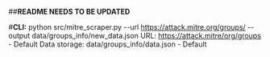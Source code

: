 ##**README NEEDS TO BE UPDATED**

#**CLI:**
python src/mitre_scraper.py --url https://attack.mitre.org/groups/ --output data/groups_info/new_data.json
URL: https://attack.mitre/org/groups - Default
Data storage: data/groups_info/data.json - Default
